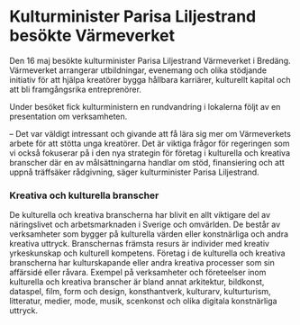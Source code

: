 # Kulturminister Parisa Liljestrand besökte Värmeverket

Den 16 maj besökte kulturminister Parisa Liljestrand Värmeverket i Bredäng. Värmeverket arrangerar utbildningar, evenemang och olika stödjande initiativ för att hjälpa kreatörer bygga hållbara karriärer, kulturellt kapital och att bli framgångsrika entreprenörer.


Under besöket fick kulturministern en rundvandring i lokalerna följt av en presentation om verksamheten.

– Det var väldigt intressant och givande att få lära sig mer om Värmeverkets arbete för att stötta unga kreatörer. Det är viktiga frågor för regeringen som vi också fokuserar på i den nya strategin för företag i kulturella och kreativa branscher där en av målsättningarna handlar om stöd, finansiering och att uppnå träffsäker rådgivning, säger kulturminister Parisa Liljestrand.

### **Kreativa och kulturella branscher**

De kulturella och kreativa branscherna har blivit en allt viktigare del av näringslivet och arbetsmarknaden i Sverige och omvärlden. De består av verksamheter som bygger på kulturella värden eller konstnärliga och andra kreativa uttryck. Branschernas främsta resurs är individer med kreativ yrkeskunskap och kulturell kompetens. Företag i de kulturella och kreativa branscherna har kulturskapande eller andra kreativa processer som sin affärsidé eller råvara.
Exempel på verksamheter och företeelser inom kulturella och kreativa branscher är bland annat arkitektur, bildkonst, dataspel, film, form och design, konsthantverk, kulturarv, kulturturism, litteratur, medier, mode, musik, scenkonst och olika digitala konstnärliga uttryck.
